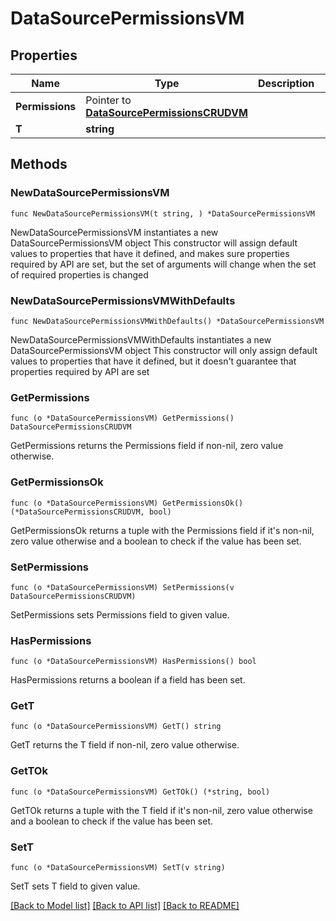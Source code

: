 # DataSourcePermissionsVM

## Properties

Name | Type | Description | Notes
------------ | ------------- | ------------- | -------------
**Permissions** | Pointer to [**DataSourcePermissionsCRUDVM**](DataSourcePermissionsCRUDVM.md) |  | [optional] 
**T** | **string** |  | 

## Methods

### NewDataSourcePermissionsVM

`func NewDataSourcePermissionsVM(t string, ) *DataSourcePermissionsVM`

NewDataSourcePermissionsVM instantiates a new DataSourcePermissionsVM object
This constructor will assign default values to properties that have it defined,
and makes sure properties required by API are set, but the set of arguments
will change when the set of required properties is changed

### NewDataSourcePermissionsVMWithDefaults

`func NewDataSourcePermissionsVMWithDefaults() *DataSourcePermissionsVM`

NewDataSourcePermissionsVMWithDefaults instantiates a new DataSourcePermissionsVM object
This constructor will only assign default values to properties that have it defined,
but it doesn't guarantee that properties required by API are set

### GetPermissions

`func (o *DataSourcePermissionsVM) GetPermissions() DataSourcePermissionsCRUDVM`

GetPermissions returns the Permissions field if non-nil, zero value otherwise.

### GetPermissionsOk

`func (o *DataSourcePermissionsVM) GetPermissionsOk() (*DataSourcePermissionsCRUDVM, bool)`

GetPermissionsOk returns a tuple with the Permissions field if it's non-nil, zero value otherwise
and a boolean to check if the value has been set.

### SetPermissions

`func (o *DataSourcePermissionsVM) SetPermissions(v DataSourcePermissionsCRUDVM)`

SetPermissions sets Permissions field to given value.

### HasPermissions

`func (o *DataSourcePermissionsVM) HasPermissions() bool`

HasPermissions returns a boolean if a field has been set.

### GetT

`func (o *DataSourcePermissionsVM) GetT() string`

GetT returns the T field if non-nil, zero value otherwise.

### GetTOk

`func (o *DataSourcePermissionsVM) GetTOk() (*string, bool)`

GetTOk returns a tuple with the T field if it's non-nil, zero value otherwise
and a boolean to check if the value has been set.

### SetT

`func (o *DataSourcePermissionsVM) SetT(v string)`

SetT sets T field to given value.



[[Back to Model list]](../README.md#documentation-for-models) [[Back to API list]](../README.md#documentation-for-api-endpoints) [[Back to README]](../README.md)


